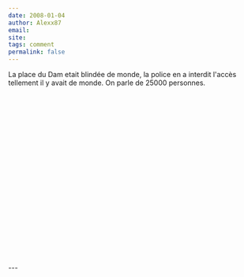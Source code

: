 ```yaml
---
date: 2008-01-04
author: Alexx87
email: 
site: 
tags: comment
permalink: false
---
```


<p>
La place du Dam etait blindée de monde, la police en a interdit l'accès tellement il y avait de monde. On parle de 25000 personnes.
<div><object width="420" height="331"><param name="movie" value="http://www.dailymotion.com/swf/x3xj5m"></param><param name="allowFullScreen" value="true"></param><param name="allowScriptAccess" value="always"></param><embed src="http://www.dailymotion.com/swf/x3xj5m" type="application/x-shockwave-flash" width="420" height="331" allowFullScreen="true" allowScriptAccess="always"></embed></object><!--br /><b><a href="http://www.dailymotion.com/video/x3xj5m_nouvel-an-amsterdam0001_parties">Nouvel an amsterdam_0001</a></b><br /><i>Uploaded by <a href="http://www.dailymotion.com/Alexx87">Alexx87</a></i--></div>
</p>
---